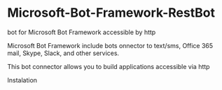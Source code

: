 # Microsoft-Bot-Framework-RestBot
bot for Microsoft Bot Framework accessible by http

Microsoft Bot Framework include bots onnector to text/sms, Office 365 mail, Skype, Slack, and other services.

This bot connector allows you to build applications accessible via http

Instalation
